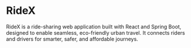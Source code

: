 # RideX
RideX is a ride-sharing web application built with React and Spring Boot, designed to enable seamless, eco-friendly urban travel. It connects riders and drivers for smarter, safer, and affordable journeys.
